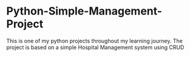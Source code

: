 # Python-Simple-Management-Project
This is one of my python projects throughout my learning journey. The project is based on a simple Hospital Management system using CRUD
